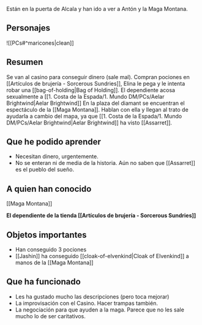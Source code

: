 Están en la puerta de Alcala y han ido a ver a Antón y la Maga Montana.

## Personajes

![[PCs#^maricones|clean]]

## Resumen

Se van al casino para conseguir dinero (sale mal).
Compran pociones en [[Artículos de brujería - Sorcerous Sundries]], Elina le pega y le intenta robar una [[bag-of-holding|Bag of Holding]]. El dependiente acosa sexualmente a [[1. Costa de la Espada/1. Mundo DM/PCs/Aelar Brightwind|Aelar Brightwind]]
En la plaza del diamant se encuentran el espectáculo de la [[Maga Montana]].
Hablan con ella y llegan al trato de ayudarla a cambio del mapa, ya que [[1. Costa de la Espada/1. Mundo DM/PCs/Aelar Brightwind|Aelar Brightwind]] ha visto [[Assarret]].

## Que he podido aprender

- Necesitan dinero, urgentemente.
- No se enteran ni de media de la historia. Aún no saben que [[Assarret]] es el pueblo del sueño.

## A quien han conocido

[[Maga Montana]]

**El dependiente de la tienda [[Artículos de brujería - Sorcerous Sundries]]**

## Objetos importantes

- Han conseguido 3 pociones
- [[Jashin]] ha conseguido [[cloak-of-elvenkind|Cloak of Elvenkind]] a manos de la [[Maga Montana]]

## Que ha funcionado

- Les ha gustado mucho las descripciones (pero toca mejorar)
- La improvisación con el Casino. Hacer trampas también.
- La negociación para que ayuden a la maga. Parece que no les sale mucho lo de ser caritativos.